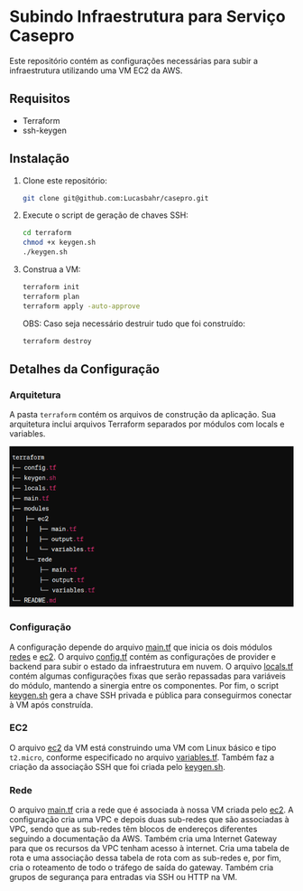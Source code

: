 # Subindo Infraestrutura para Serviço Casepro

Este repositório contém as configurações necessárias para subir a infraestrutura utilizando uma VM EC2 da AWS.

## Requisitos

- Terraform
- ssh-keygen

## Instalação

1. Clone este repositório:

    ```bash
    git clone git@github.com:Lucasbahr/casepro.git
    ```

2. Execute o script de geração de chaves SSH:

    ```bash
    cd terraform
    chmod +x keygen.sh
    ./keygen.sh
    ```

3. Construa a VM:

    ```bash
    terraform init
    terraform plan
    terraform apply -auto-approve
    ```

    OBS: Caso seja necessário destruir tudo que foi construído:

    ```bash
    terraform destroy
    ```

## Detalhes da Configuração

### Arquitetura

A pasta `terraform` contém os arquivos de construção da aplicação. Sua arquitetura inclui arquivos Terraform separados por módulos com locals e variables.

![Arquitetura Terraform](../images/arquitetura-terraform.png)

### Configuração

A configuração depende do arquivo [main.tf](./main.tf) que inicia os dois módulos [redes](./modules/rede/main.tf) e [ec2](./modules/ec2/main.tf). O arquivo [config.tf](./config.tf) contém as configurações de provider e backend para subir o estado da infraestrutura em nuvem. O arquivo [locals.tf](./locals.tf) contém algumas configurações fixas que serão repassadas para variáveis do módulo, mantendo a sinergia entre os componentes. Por fim, o script [keygen.sh](./keygen.sh) gera a chave SSH privada e pública para conseguirmos conectar à VM após construída.

### EC2

O arquivo [ec2](./modules/ec2/main.tf) da VM está construindo uma VM com Linux básico e tipo `t2.micro`, conforme especificado no arquivo [variables.tf](./modules/ec2/variables.tf). Também faz a criação da associação SSH que foi criada pelo [keygen.sh](./keygen.sh).

### Rede

O arquivo [main.tf](./modules/rede/main.tf)  cria a rede que é associada à nossa VM criada pelo [ec2](./modules/ec2/main.tf). A configuração cria uma VPC e depois duas sub-redes que são associadas à VPC, sendo que as sub-redes têm blocos de endereços diferentes seguindo a documentação da AWS. Também cria uma Internet Gateway para que os recursos da VPC tenham acesso à internet. Cria uma tabela de rota e uma associação dessa tabela de rota com as sub-redes e, por fim, cria o roteamento de todo o tráfego de saída do gateway. Também cria grupos de segurança para entradas via SSH ou HTTP na VM.


